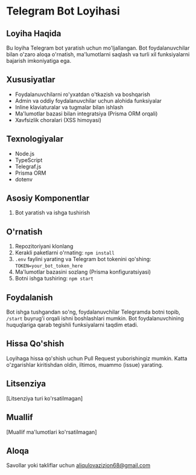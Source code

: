 # Telegram Bot Loyihasi

## Loyiha Haqida
Bu loyiha Telegram bot yaratish uchun mo'ljallangan. Bot foydalanuvchilar bilan o'zaro aloqa o'rnatish, ma'lumotlarni saqlash va turli xil funksiyalarni bajarish imkoniyatiga ega.

## Xususiyatlar
- Foydalanuvchilarni ro'yxatdan o'tkazish va boshqarish
- Admin va oddiy foydalanuvchilar uchun alohida funksiyalar
- Inline klaviaturalar va tugmalar bilan ishlash
- Ma'lumotlar bazasi bilan integratsiya (Prisma ORM orqali)
- Xavfsizlik choralari (XSS himoyasi)

## Texnologiyalar
- Node.js
- TypeScript
- Telegraf.js
- Prisma ORM
- dotenv

## Asosiy Komponentlar
1. Bot yaratish va ishga tushirish


## O'rnatish
1. Repozitoriyani klonlang
2. Kerakli paketlarni o'rnating: `npm install`
3. `.env` faylini yarating va Telegram bot tokenini qo'shing: `TOKEN=your_bot_token_here`
4. Ma'lumotlar bazasini sozlang (Prisma konfiguratsiyasi)
5. Botni ishga tushiring: `npm start`

## Foydalanish
Bot ishga tushgandan so'ng, foydalanuvchilar Telegramda botni topib, `/start` buyrug'i orqali ishni boshlashlari mumkin. Bot foydalanuvchining huquqlariga qarab tegishli funksiyalarni taqdim etadi.

## Hissa Qo'shish
Loyihaga hissa qo'shish uchun Pull Request yuborishingiz mumkin. Katta o'zgarishlar kiritishdan oldin, iltimos, muammo (issue) yarating.

## Litsenziya
[Litsenziya turi ko'rsatilmagan]

## Muallif
[Muallif ma'lumotlari ko'rsatilmagan]

## Aloqa
Savollar yoki takliflar uchun aliqulovazizjon68@gmail.com